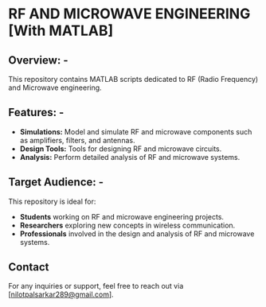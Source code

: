 # RF AND MICROWAVE ENGINEERING [With MATLAB]

## Overview: -
This repository contains MATLAB scripts dedicated to RF (Radio Frequency) and Microwave engineering. 

## Features: -
- **Simulations:** Model and simulate RF and microwave components such as amplifiers, filters, and antennas.
- **Design Tools:** Tools for designing RF and microwave circuits.
- **Analysis:** Perform detailed analysis of RF and microwave systems.

## Target Audience: -
This repository is ideal for:
- **Students** working on RF and microwave engineering projects.
- **Researchers** exploring new concepts in wireless communication.
- **Professionals** involved in the design and analysis of RF and microwave systems.


## Contact
For any inquiries or support, feel free to reach out via [nilotpalsarkar289@gmail.com].
